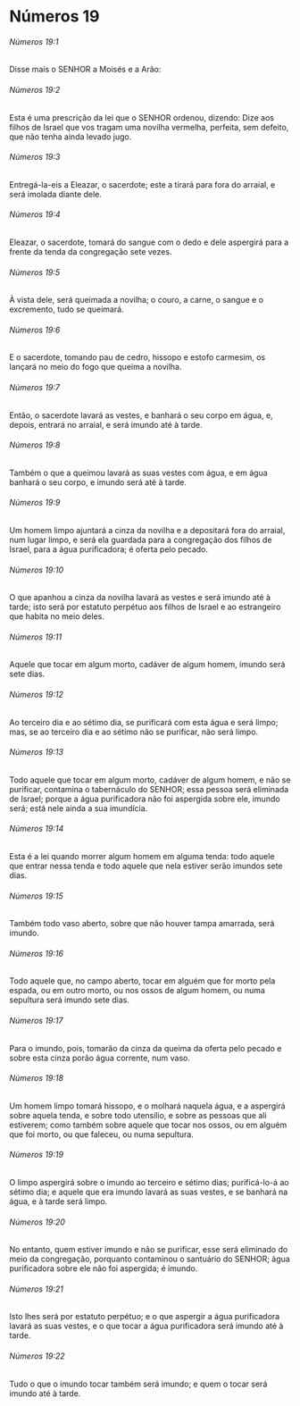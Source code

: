 # Números 19

###### Números 19:1

Disse mais o SENHOR a Moisés e a Arão:

###### Números 19:2

Esta é uma prescrição da lei que o SENHOR ordenou, dizendo: Dize aos filhos de Israel que vos tragam uma novilha vermelha, perfeita, sem defeito, que não tenha ainda levado jugo.

###### Números 19:3

Entregá-la-eis a Eleazar, o sacerdote; este a tirará para fora do arraial, e será imolada diante dele.

###### Números 19:4

Eleazar, o sacerdote, tomará do sangue com o dedo e dele aspergirá para a frente da tenda da congregação sete vezes.

###### Números 19:5

À vista dele, será queimada a novilha; o couro, a carne, o sangue e o excremento, tudo se queimará.

###### Números 19:6

E o sacerdote, tomando pau de cedro, hissopo e estofo carmesim, os lançará no meio do fogo que queima a novilha.

###### Números 19:7

Então, o sacerdote lavará as vestes, e banhará o seu corpo em água, e, depois, entrará no arraial, e será imundo até à tarde.

###### Números 19:8

Também o que a queimou lavará as suas vestes com água, e em água banhará o seu corpo, e imundo será até à tarde.

###### Números 19:9

Um homem limpo ajuntará a cinza da novilha e a depositará fora do arraial, num lugar limpo, e será ela guardada para a congregação dos filhos de Israel, para a água purificadora; é oferta pelo pecado.

###### Números 19:10

O que apanhou a cinza da novilha lavará as vestes e será imundo até à tarde; isto será por estatuto perpétuo aos filhos de Israel e ao estrangeiro que habita no meio deles.

###### Números 19:11

Aquele que tocar em algum morto, cadáver de algum homem, imundo será sete dias.

###### Números 19:12

Ao terceiro dia e ao sétimo dia, se purificará com esta água e será limpo; mas, se ao terceiro dia e ao sétimo não se purificar, não será limpo.

###### Números 19:13

Todo aquele que tocar em algum morto, cadáver de algum homem, e não se purificar, contamina o tabernáculo do SENHOR; essa pessoa será eliminada de Israel; porque a água purificadora não foi aspergida sobre ele, imundo será; está nele ainda a sua imundícia.

###### Números 19:14

Esta é a lei quando morrer algum homem em alguma tenda: todo aquele que entrar nessa tenda e todo aquele que nela estiver serão imundos sete dias.

###### Números 19:15

Também todo vaso aberto, sobre que não houver tampa amarrada, será imundo.

###### Números 19:16

Todo aquele que, no campo aberto, tocar em alguém que for morto pela espada, ou em outro morto, ou nos ossos de algum homem, ou numa sepultura será imundo sete dias.

###### Números 19:17

Para o imundo, pois, tomarão da cinza da queima da oferta pelo pecado e sobre esta cinza porão água corrente, num vaso.

###### Números 19:18

Um homem limpo tomará hissopo, e o molhará naquela água, e a aspergirá sobre aquela tenda, e sobre todo utensílio, e sobre as pessoas que ali estiverem; como também sobre aquele que tocar nos ossos, ou em alguém que foi morto, ou que faleceu, ou numa sepultura.

###### Números 19:19

O limpo aspergirá sobre o imundo ao terceiro e sétimo dias; purificá-lo-á ao sétimo dia; e aquele que era imundo lavará as suas vestes, e se banhará na água, e à tarde será limpo.

###### Números 19:20

No entanto, quem estiver imundo e não se purificar, esse será eliminado do meio da congregação, porquanto contaminou o santuário do SENHOR; água purificadora sobre ele não foi aspergida; é imundo.

###### Números 19:21

Isto lhes será por estatuto perpétuo; e o que aspergir a água purificadora lavará as suas vestes, e o que tocar a água purificadora será imundo até à tarde.

###### Números 19:22

Tudo o que o imundo tocar também será imundo; e quem o tocar será imundo até à tarde.

